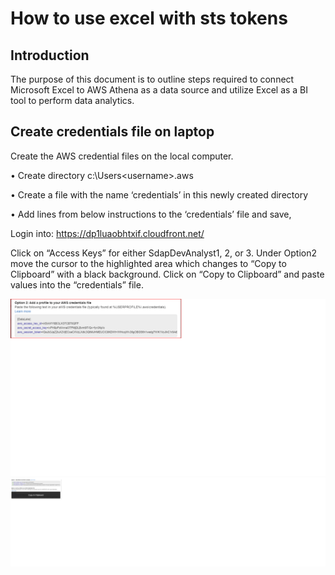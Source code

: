 # How to use excel with sts tokens
## Introduction

The purpose of this document is to outline steps required to connect Microsoft Excel to AWS Athena as a data source and utilize Excel as a BI tool to perform data analytics. 

## Create credentials file on laptop
Create the AWS credential files on the local computer.

•	Create directory c:\Users\<username>\.aws

•	Create a file with the name ‘credentials’ in this newly created directory

•	Add lines from below instructions to the ‘credentials’ file and save,

Login into: https://dp1luaobhtxif.cloudfront.net/

Click on “Access Keys” for either SdapDevAnalyst1, 2, or 3.
Under Option2 move the cursor to the highlighted area which changes to “Copy to Clipboard” with a black background. 
Click on “Copy to Clipboard” and paste values into the “credentials” file.

![option2](https://github.com/kghorash/amazon-cognito-cdk-example-for-getting-aws-credentials/blob/dev/docs/images/option2.png)
![copytoclipboard](https://github.com/kghorash/amazon-cognito-cdk-example-for-getting-aws-credentials/blob/dev/docs/images/copy-to-clipboard.png)

